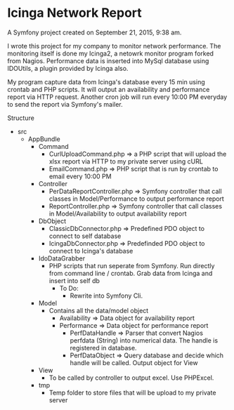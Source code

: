 Icinga Network Report
======

A Symfony project created on September 21, 2015, 9:38 am.

I wrote this project for my company to monitor network performance. The monitoring itself is done my Icinga2, a netowrk monitor program forked from Nagios. Performance data is inserted into MySql database using IDOUtils, a plugin provided by Icinga also.

My program capture data from Icinga's database every 15 min using crontab and PHP scripts. It will output an availability and performance report via HTTP request. Another cron job will run every 10:00 PM everyday to send the report via Symfony's mailer.

Structure

- src
  - AppBundle
    - Command
      - CurlUploadCommand.php => a PHP script that will upload the xlsx report via HTTP to my private server using cURL
      - EmailCommand.php => PHP script that is run by crontab to email every 10:00 PM
    - Controller
      - PerDataReportController.php => Symfony controller that call classes in Model/Performance to output performance report
      - ReportController.php => Symfony controller that call classes in Model/Availability to output availability report
    - DbObject
      - ClassicDbConnector.php => Predefined PDO object to connect to self database
      - IcingaDbConnector.php => Predefinded PDO object to connect to Icinga's database
    - IdoDataGrabber
      - PHP scripts that run seperate from Symfony. Run directly from command line / crontab. Grab data from Icinga and insert into self db
        - To Do:
          - Rewrite into Symfony Cli.
    - Model
      - Contains all the data/model object
        - Availability => Data object for availability report
        - Performance => Data object for performance report
          - PerfDataHandle => Parser that convert Nagios perfdata (String) into numerical data. The handle is registered in database.
          - PerfDataObject => Query database and decide which handle will be called. Output object for View
    - View
      - To be called by controller to output excel. Use PHPExcel.
    - tmp
      - Temp folder to store files that will be upload to my private server

